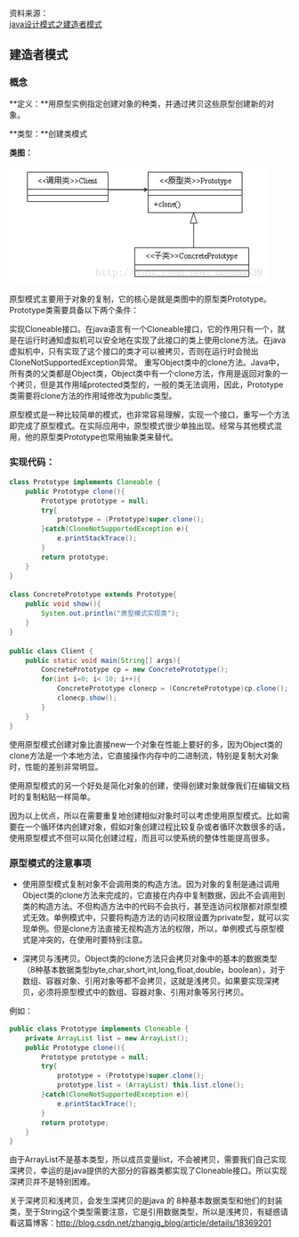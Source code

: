 资料来源：<br/>
[java设计模式之建造者模式](https://blog.csdn.net/jason0539/article/details/44992733)

## 建造者模式

### 概念

**定义：**用原型实例指定创建对象的种类，并通过拷贝这些原型创建新的对象。

**类型：**创建类模式

**类图：**

![img](img/20140408081049484.png)

原型模式主要用于对象的复制，它的核心是就是类图中的原型类Prototype。Prototype类需要具备以下两个条件：

实现Cloneable接口。在java语言有一个Cloneable接口，它的作用只有一个，就是在运行时通知虚拟机可以安全地在实现了此接口的类上使用clone方法。在java虚拟机中，只有实现了这个接口的类才可以被拷贝，否则在运行时会抛出CloneNotSupportedException异常。
重写Object类中的clone方法。Java中，所有类的父类都是Object类，Object类中有一个clone方法，作用是返回对象的一个拷贝，但是其作用域protected类型的，一般的类无法调用，因此，Prototype类需要将clone方法的作用域修改为public类型。

​        原型模式是一种比较简单的模式，也非常容易理解，实现一个接口，重写一个方法即完成了原型模式。在实际应用中，原型模式很少单独出现。经常与其他模式混用，他的原型类Prototype也常用抽象类来替代。

### 实现代码：

```java
class Prototype implements Cloneable {  
    public Prototype clone(){  
        Prototype prototype = null;  
        try{  
            prototype = (Prototype)super.clone();  
        }catch(CloneNotSupportedException e){  
            e.printStackTrace();  
        }  
        return prototype;   
    }  
}  
  
class ConcretePrototype extends Prototype{  
    public void show(){  
        System.out.println("原型模式实现类");  
    }  
}  
  
public class Client {  
    public static void main(String[] args){  
        ConcretePrototype cp = new ConcretePrototype();  
        for(int i=0; i< 10; i++){  
            ConcretePrototype clonecp = (ConcretePrototype)cp.clone();  
            clonecp.show();  
        }  
    }  
}  
```

使用原型模式创建对象比直接new一个对象在性能上要好的多，因为Object类的clone方法是一个本地方法，它直接操作内存中的二进制流，特别是复制大对象时，性能的差别非常明显。

使用原型模式的另一个好处是简化对象的创建，使得创建对象就像我们在编辑文档时的复制粘贴一样简单。

因为以上优点，所以在需要重复地创建相似对象时可以考虑使用原型模式。比如需要在一个循环体内创建对象，假如对象创建过程比较复杂或者循环次数很多的话，使用原型模式不但可以简化创建过程，而且可以使系统的整体性能提高很多。

### 原型模式的注意事项

- 使用原型模式复制对象不会调用类的构造方法。因为对象的复制是通过调用Object类的clone方法来完成的，它直接在内存中复制数据，因此不会调用到类的构造方法。不但构造方法中的代码不会执行，甚至连访问权限都对原型模式无效。单例模式中，只要将构造方法的访问权限设置为private型，就可以实现单例。但是clone方法直接无视构造方法的权限，所以，单例模式与原型模式是冲突的，在使用时要特别注意。

- 深拷贝与浅拷贝。Object类的clone方法只会拷贝对象中的基本的数据类型（8种基本数据类型byte,char,short,int,long,float,double，boolean），对于数组、容器对象、引用对象等都不会拷贝，这就是浅拷贝。如果要实现深拷贝，必须将原型模式中的数组、容器对象、引用对象等另行拷贝。

例如：

```java
public class Prototype implements Cloneable {  
    private ArrayList list = new ArrayList();  
    public Prototype clone(){  
        Prototype prototype = null;  
        try{  
            prototype = (Prototype)super.clone();  
            prototype.list = (ArrayList) this.list.clone();  
        }catch(CloneNotSupportedException e){  
            e.printStackTrace();  
        }  
        return prototype;   
    }  
}  
```

由于ArrayList不是基本类型，所以成员变量list，不会被拷贝，需要我们自己实现深拷贝，幸运的是java提供的大部分的容器类都实现了Cloneable接口。所以实现深拷贝并不是特别困难。

关于深拷贝和浅拷贝，会发生深拷贝的是java 的 8种基本数据类型和他们的封装类，至于String这个类型需要注意，它是引用数据类型，所以是浅拷贝，有疑惑请看这篇博客：http://blog.csdn.net/zhangjg_blog/article/details/18369201

